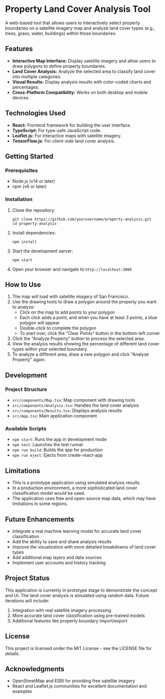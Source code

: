 # Property Land Cover Analysis Tool

A web-based tool that allows users to interactively select property boundaries on a satellite imagery map and analyze land cover types (e.g., trees, grass, water, buildings) within those boundaries.

## Features

- **Interactive Map Interface:** Display satellite imagery and allow users to draw polygons to define property boundaries.
- **Land Cover Analysis:** Analyze the selected area to classify land cover into multiple categories.
- **Visual Results:** Display analysis results with color-coded charts and percentages.
- **Cross-Platform Compatibility:** Works on both desktop and mobile devices.

## Technologies Used

- **React:** Frontend framework for building the user interface.
- **TypeScript:** For type-safe JavaScript code.
- **Leaflet.js:** For interactive maps with satellite imagery.
- **TensorFlow.js:** For client-side land cover analysis.

## Getting Started

### Prerequisites

- Node.js (v14 or later)
- npm (v6 or later)

### Installation

1. Clone the repository:
   ```
   git clone https://github.com/yourusername/property-analysis.git
   cd property-analysis
   ```

2. Install dependencies:
   ```
   npm install
   ```

3. Start the development server:
   ```
   npm start
   ```

4. Open your browser and navigate to `http://localhost:3000`

## How to Use

1. The map will load with satellite imagery of San Francisco.
2. Use the drawing tools to draw a polygon around the property you want to analyze:
   - Click on the map to add points to your polygon
   - Each click adds a point, and when you have at least 3 points, a blue polygon will appear
   - Double-click to complete the polygon
   - To start over, click the "Clear Points" button in the bottom-left corner
3. Click the "Analyze Property" button to process the selected area.
4. View the analysis results showing the percentage of different land cover types within your selected boundary.
5. To analyze a different area, draw a new polygon and click "Analyze Property" again.

## Development

### Project Structure

- `src/components/Map.tsx`: Map component with drawing tools
- `src/components/Analysis.tsx`: Handles the land cover analysis
- `src/components/Results.tsx`: Displays analysis results
- `src/App.tsx`: Main application component

### Available Scripts

- `npm start`: Runs the app in development mode
- `npm test`: Launches the test runner
- `npm run build`: Builds the app for production
- `npm run eject`: Ejects from create-react-app

## Limitations

- This is a prototype application using simulated analysis results.
- In a production environment, a more sophisticated land cover classification model would be used.
- The application uses free and open-source map data, which may have limitations in some regions.

## Future Enhancements

- Integrate a real machine learning model for accurate land cover classification
- Add the ability to save and share analysis results
- Improve the visualization with more detailed breakdowns of land cover types
- Add additional map layers and data sources
- Implement user accounts and history tracking

## Project Status

This application is currently in prototype stage to demonstrate the concept and UI. The land cover analysis is simulated using random data. Future iterations will include:

1. Integration with real satellite imagery processing
2. More accurate land cover classification using pre-trained models
3. Additional features like property boundary import/export

## License

This project is licensed under the MIT License - see the LICENSE file for details.

## Acknowledgments

- OpenStreetMap and ESRI for providing free satellite imagery
- React and Leaflet.js communities for excellent documentation and examples
